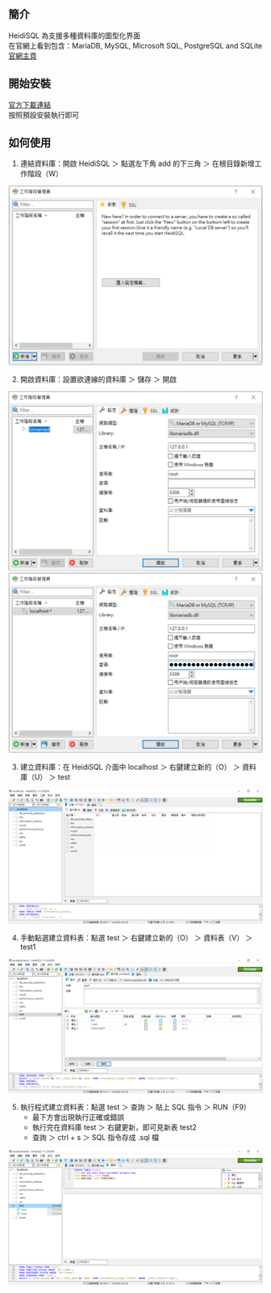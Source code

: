 ## 簡介
HeidiSQL 為支援多種資料庫的圖型化界面  
在官網上看到包含：MariaDB, MySQL, Microsoft SQL, PostgreSQL and SQLite  
[官網主頁](https://www.heidisql.com/)
## 開始安裝
[官方下載連結](https://www.heidisql.com/download.php?download=installer)  
按照預設安裝執行即可
## 如何使用
1. 連結資料庫：開啟 HeidiSQL ＞ 點選左下角 add 的下三角 ＞ 在根目錄新增工作階段（W）
  
![](https://github.com/yuning-lin/EnvironmentSetup/blob/main/SetUpPic/heidi_step1_add_new_session.PNG)
  
2. 開啟資料庫：設置欲連線的資料庫 ＞ 儲存 ＞ 開啟
  
![](https://github.com/yuning-lin/EnvironmentSetup/blob/main/SetUpPic/heidi_step2_before_setting.PNG)
![](https://github.com/yuning-lin/EnvironmentSetup/blob/main/SetUpPic/heidi_step2_after_setting.PNG)
  
3. 建立資料庫：在 HeidiSQL 介面中 localhost ＞ 右鍵建立新的（O） ＞ 資料庫（U） ＞ test
  
![](https://github.com/yuning-lin/EnvironmentSetup/blob/main/SetUpPic/heidi_step3_open_interface.png)
  
4. 手動點選建立資料表：點選 test ＞ 右鍵建立新的（O） ＞ 資料表（V） ＞ test1
  
![](https://github.com/yuning-lin/EnvironmentSetup/blob/main/SetUpPic/heidi_step4_create_table_by_click.png)
  
5. 執行程式建立資料表：點選 test ＞ 查詢 ＞ 貼上 SQL 指令 ＞ RUN（F9）
    * 最下方會出現執行正確或錯誤
    * 執行完在資料庫 test ＞ 右鍵更新，即可見新表 test2
    * 查詢 ＞ ctrl + s ＞ SQL 指令存成 .sql 檔
  
![](https://github.com/yuning-lin/EnvironmentSetup/blob/main/SetUpPic/heidi_step5_create_table_by_run.png)
